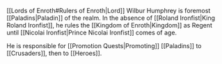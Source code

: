 
[[Lords of Enroth#Rulers of Enroth|Lord]] Wilbur Humphrey is foremost [[Paladins|Paladin]] of the realm. In the absence of [[Roland Ironfist|King Roland Ironfist]], he rules the [[Kingdom of Enroth|Kingdom]] as Regent until [[Nicolai Ironfist|Prince Nicolai Ironfist]] comes of age.

He is responsible for [[Promotion Quests|Promoting]] [[Paladins]] to [[Crusaders]], then to [[Heroes]].



